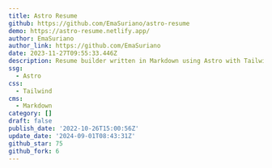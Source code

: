 ```yaml
---
title: Astro Resume
github: https://github.com/EmaSuriano/astro-resume
demo: https://astro-resume.netlify.app/
author: EmaSuriano
author_link: https://github.com/EmaSuriano
date: 2023-11-27T09:55:33.446Z
description: Resume builder written in Markdown using Astro with Tailwind
ssg:
  - Astro
css:
  - Tailwind
cms:
  - Markdown
category: []
draft: false
publish_date: '2022-10-26T15:00:56Z'
update_date: '2024-09-01T08:43:31Z'
github_star: 75
github_fork: 6
---
```

